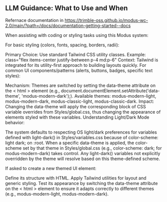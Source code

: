 ## LLM Guidance: What to Use and When

Refernace documentation in https://trimble-oss.github.io/modus-wc-2.0/main/?path=/docs/documentation-getting-started--docs

When assisting with coding or styling tasks using this Modus system:

For basic styling (colors, fonts, spacing, borders, radii):

Primary Choice: Use standard Tailwind CSS utility classes.
Example: class="flex items-center justify-between p-4 md:p-6"
Context: Tailwind is integrated for its utility-first approach to building layouts quickly.
For common UI components/patterns (alerts, buttons, badges, specific text styles):

Mechanism: Themes are switched by setting the data-theme attribute on the < html > element (e.g., document.documentElement.setAttribute('data-theme', 'modus-modern-dark');).
Available themes: modus-modern-light, modus-modern-dark, modus-classic-light, modus-classic-dark.
Impact: Changing the data-theme will apply the corresponding block of CSS variable overrides from Styles/global.css, thus changing the appearance of elements styled with these variables.
Understanding Light/Dark Mode behavior:

The system defaults to respecting OS light/dark preferences for variables defined with light-dark() in Styles/variables.css because of color-scheme: light dark; on :root.
When a specific data-theme is applied, the color-scheme set by that theme in Styles/global.css (e.g., color-scheme: dark; for modus-modern-dark) takes control. Any light-dark() variables not explicitly overridden by the theme will resolve based on this theme-defined scheme.

If asked to create a new themed UI element:

Define its structure with HTML.
Apply Tailwind utilities for layout and generic styling.
Test its appearance by switching the data-theme attribute on the < html > element to ensure it adapts correctly to different themes (e.g., modus-modern-light, modus-modern-dark).
